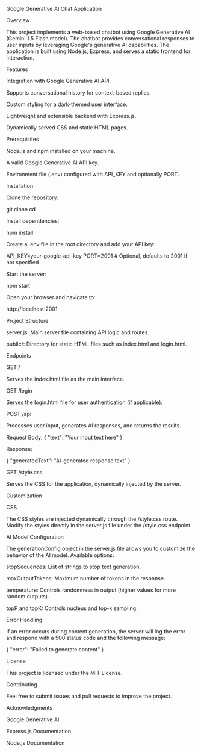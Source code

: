 Google Generative AI Chat Application

Overview

This project implements a web-based chatbot using Google Generative AI (Gemini 1.5 Flash model). The chatbot provides conversational responses to user inputs by leveraging Google's generative AI capabilities. The application is built using Node.js, Express, and serves a static frontend for interaction.

Features

Integration with Google Generative AI API.

Supports conversational history for context-based replies.

Custom styling for a dark-themed user interface.

Lightweight and extensible backend with Express.js.

Dynamically served CSS and static HTML pages.

Prerequisites

Node.js and npm installed on your machine.

A valid Google Generative AI API key.

Environment file (.env) configured with API_KEY and optionally PORT.

Installation

Clone the repository:

git clone <repository-url>
cd <repository-directory>

Install dependencies:

npm install

Create a .env file in the root directory and add your API key:

API_KEY=your-google-api-key
PORT=2001 # Optional, defaults to 2001 if not specified

Start the server:

npm start

Open your browser and navigate to:

http://localhost:2001

Project Structure

server.js: Main server file containing API logic and routes.

public/: Directory for static HTML files such as index.html and login.html.

Endpoints

GET /

Serves the index.html file as the main interface.

GET /login

Serves the login.html file for user authentication (if applicable).

POST /api

Processes user input, generates AI responses, and returns the results.

Request Body: { "text": "Your input text here" }

Response:

{
    "generatedText": "AI-generated response text"
}

GET /style.css

Serves the CSS for the application, dynamically injected by the server.

Customization

CSS

The CSS styles are injected dynamically through the /style.css route. Modify the styles directly in the server.js file under the /style.css endpoint.

AI Model Configuration

The generationConfig object in the server.js file allows you to customize the behavior of the AI model. Available options:

stopSequences: List of strings to stop text generation.

maxOutputTokens: Maximum number of tokens in the response.

temperature: Controls randomness in output (higher values for more random outputs).

topP and topK: Controls nucleus and top-k sampling.

Error Handling

If an error occurs during content generation, the server will log the error and respond with a 500 status code and the following message:

{
    "error": "Failed to generate content"
}

License

This project is licensed under the MIT License.

Contributing

Feel free to submit issues and pull requests to improve the project.

Acknowledgments

Google Generative AI

Express.js Documentation

Node.js Documentation

